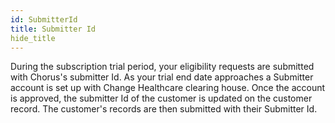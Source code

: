```yaml
---
id: SubmitterId
title: Submitter Id
hide_title
---
```

During the subscription trial period, your eligibility requests are submitted with Chorus's submitter Id. 
As your trial end date approaches a Submitter account is set up with Change Healthcare clearing house.
Once the account is approved, the submitter Id of the customer is updated on the customer record. The customer's records are then submitted with their Submitter Id. 